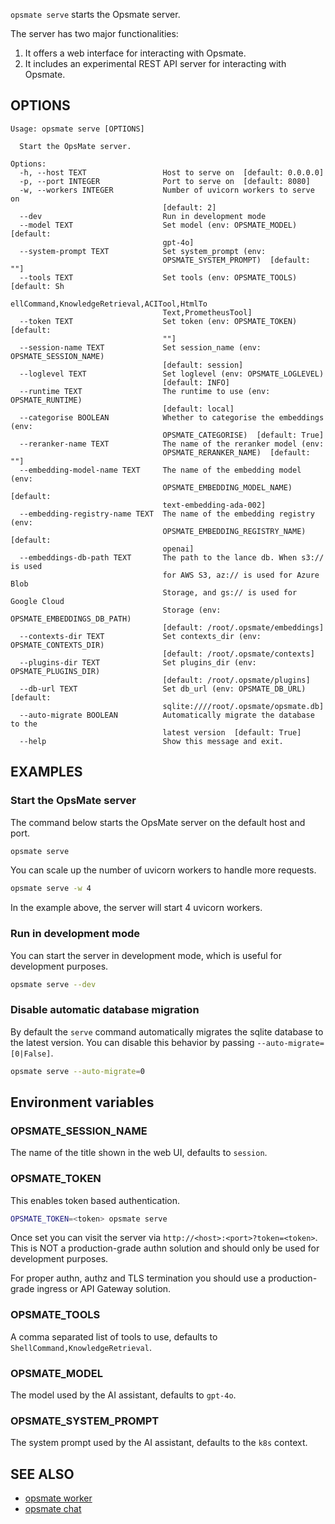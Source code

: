 `opsmate serve` starts the Opsmate server.

The server has two major functionalities:

1. It offers a web interface for interacting with Opsmate.
2. It includes an experimental REST API server for interacting with Opsmate.

## OPTIONS

```
Usage: opsmate serve [OPTIONS]

  Start the OpsMate server.

Options:
  -h, --host TEXT                 Host to serve on  [default: 0.0.0.0]
  -p, --port INTEGER              Port to serve on  [default: 8080]
  -w, --workers INTEGER           Number of uvicorn workers to serve on
                                  [default: 2]
  --dev                           Run in development mode
  --model TEXT                    Set model (env: OPSMATE_MODEL)  [default:
                                  gpt-4o]
  --system-prompt TEXT            Set system_prompt (env:
                                  OPSMATE_SYSTEM_PROMPT)  [default: ""]
  --tools TEXT                    Set tools (env: OPSMATE_TOOLS)  [default: Sh
                                  ellCommand,KnowledgeRetrieval,ACITool,HtmlTo
                                  Text,PrometheusTool]
  --token TEXT                    Set token (env: OPSMATE_TOKEN)  [default:
                                  ""]
  --session-name TEXT             Set session_name (env: OPSMATE_SESSION_NAME)
                                  [default: session]
  --loglevel TEXT                 Set loglevel (env: OPSMATE_LOGLEVEL)
                                  [default: INFO]
  --runtime TEXT                  The runtime to use (env: OPSMATE_RUNTIME)
                                  [default: local]
  --categorise BOOLEAN            Whether to categorise the embeddings (env:
                                  OPSMATE_CATEGORISE)  [default: True]
  --reranker-name TEXT            The name of the reranker model (env:
                                  OPSMATE_RERANKER_NAME)  [default: ""]
  --embedding-model-name TEXT     The name of the embedding model (env:
                                  OPSMATE_EMBEDDING_MODEL_NAME)  [default:
                                  text-embedding-ada-002]
  --embedding-registry-name TEXT  The name of the embedding registry (env:
                                  OPSMATE_EMBEDDING_REGISTRY_NAME)  [default:
                                  openai]
  --embeddings-db-path TEXT       The path to the lance db. When s3:// is used
                                  for AWS S3, az:// is used for Azure Blob
                                  Storage, and gs:// is used for Google Cloud
                                  Storage (env: OPSMATE_EMBEDDINGS_DB_PATH)
                                  [default: /root/.opsmate/embeddings]
  --contexts-dir TEXT             Set contexts_dir (env: OPSMATE_CONTEXTS_DIR)
                                  [default: /root/.opsmate/contexts]
  --plugins-dir TEXT              Set plugins_dir (env: OPSMATE_PLUGINS_DIR)
                                  [default: /root/.opsmate/plugins]
  --db-url TEXT                   Set db_url (env: OPSMATE_DB_URL)  [default:
                                  sqlite:////root/.opsmate/opsmate.db]
  --auto-migrate BOOLEAN          Automatically migrate the database to the
                                  latest version  [default: True]
  --help                          Show this message and exit.
```

## EXAMPLES

### Start the OpsMate server

The command below starts the OpsMate server on the default host and port.

```bash
opsmate serve
```

You can scale up the number of uvicorn workers to handle more requests.

```bash
opsmate serve -w 4
```

In the example above, the server will start 4 uvicorn workers.

### Run in development mode

You can start the server in development mode, which is useful for development purposes.

```bash
opsmate serve --dev
```

### Disable automatic database migration

By default the `serve` command automatically migrates the sqlite database to the latest version. You can disable this behavior by passing `--auto-migrate=[0|False]`.

```bash
opsmate serve --auto-migrate=0
```

## Environment variables

### OPSMATE_SESSION_NAME

The name of the title shown in the web UI, defaults to `session`.

### OPSMATE_TOKEN

This enables token based authentication.

```bash
OPSMATE_TOKEN=<token> opsmate serve
```

Once set you can visit the server via `http://<host>:<port>?token=<token>`. This is NOT a production-grade authn solution and should only be used for development purposes.

For proper authn, authz and TLS termination you should use a production-grade ingress or API Gateway solution.

### OPSMATE_TOOLS

A comma separated list of tools to use, defaults to `ShellCommand,KnowledgeRetrieval`.

### OPSMATE_MODEL

The model used by the AI assistant, defaults to `gpt-4o`.

### OPSMATE_SYSTEM_PROMPT

The system prompt used by the AI assistant, defaults to the `k8s` context.

## SEE ALSO

- [opsmate worker](./worker.md)
- [opsmate chat](./chat.md)
